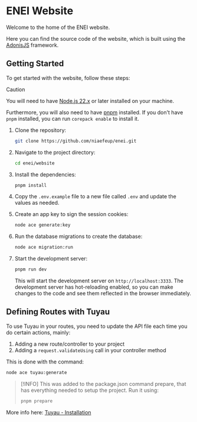 # ENEI Website

Welcome to the home of the ENEI website.

Here you can find the source code of the website, which is built using the [AdonisJS](https://adonisjs.com) framework.

## Getting Started

To get started with the website, follow these steps:

> [!CAUTION]
>
> You will need to have [Node.js 22.x](https://nodejs.org/) or later installed on your machine.
>
> Furthermore, you will also need to have [pnpm](https://pnpm.io/) installed.
> If you don't have `pnpm` installed, you can run `corepack enable` to install it.

1. Clone the repository:

   ```bash
   git clone https://github.com/niaefeup/enei.git
   ```

2. Navigate to the project directory:

   ```bash
   cd enei/website
   ```

3. Install the dependencies:

   ```bash
   pnpm install
   ```

4. Copy the `.env.example` file to a new file called `.env` and update the values as needed.

5. Create an app key to sign the session cookies:

   ```bash
   node ace generate:key
   ```

6. Run the database migrations to create the database:

   ```bash
   node ace migration:run
   ```

7. Start the development server:

   ```bash
   pnpm run dev
   ```

   This will start the development server on `http://localhost:3333`.
   The development server has hot-reloading enabled, so you can make changes to the code and see them reflected in the browser immediately.

## Defining Routes with Tuyau

To use Tuyau in your routes, you need to update the API file each time you do certain actions, mainly:

1. Adding a new route/controller to your project
2. Adding a `request.validateUsing` call in your controller method

This is done with the command:

```bash
node ace tuyau:generate
```

> [!INFO]
> This was added to the package.json command prepare, that has everything needed to setup the project. Run it using:
>
> ```bash
> pnpm prepare
> ```

More info here: [Tuyau - Installation](https://adonisjs.com/blog/introducing-tuyau#installation)
